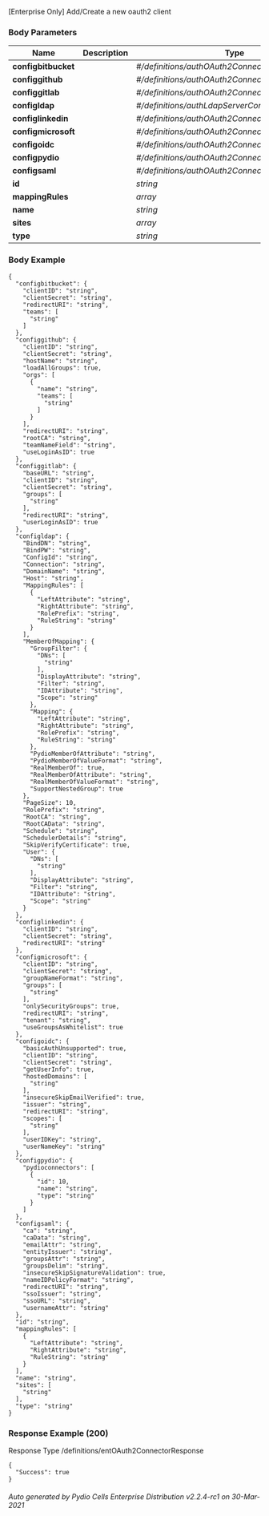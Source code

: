 






 
[Enterprise Only] Add/Create a new oauth2 client  


### Body Parameters

Name | Description | Type | Required
---|---|---|---
**configbitbucket** |  | _#/definitions/authOAuth2ConnectorBitbucketConfig_ |   
**configgithub** |  | _#/definitions/authOAuth2ConnectorGithubConfig_ |   
**configgitlab** |  | _#/definitions/authOAuth2ConnectorGitlabConfig_ |   
**configldap** |  | _#/definitions/authLdapServerConfig_ |   
**configlinkedin** |  | _#/definitions/authOAuth2ConnectorLinkedinConfig_ |   
**configmicrosoft** |  | _#/definitions/authOAuth2ConnectorMicrosoftConfig_ |   
**configoidc** |  | _#/definitions/authOAuth2ConnectorOIDCConfig_ |   
**configpydio** |  | _#/definitions/authOAuth2ConnectorPydioConfig_ |   
**configsaml** |  | _#/definitions/authOAuth2ConnectorSAMLConfig_ |   
**id** |  | _string_ |   
**mappingRules** |  | _array_ |   
**name** |  | _string_ |   
**sites** |  | _array_ |   
**type** |  | _string_ |   


### Body Example
```
{
  "configbitbucket": {
    "clientID": "string",
    "clientSecret": "string",
    "redirectURI": "string",
    "teams": [
      "string"
    ]
  },
  "configgithub": {
    "clientID": "string",
    "clientSecret": "string",
    "hostName": "string",
    "loadAllGroups": true,
    "orgs": [
      {
        "name": "string",
        "teams": [
          "string"
        ]
      }
    ],
    "redirectURI": "string",
    "rootCA": "string",
    "teamNameField": "string",
    "useLoginAsID": true
  },
  "configgitlab": {
    "baseURL": "string",
    "clientID": "string",
    "clientSecret": "string",
    "groups": [
      "string"
    ],
    "redirectURI": "string",
    "userLoginAsID": true
  },
  "configldap": {
    "BindDN": "string",
    "BindPW": "string",
    "ConfigId": "string",
    "Connection": "string",
    "DomainName": "string",
    "Host": "string",
    "MappingRules": [
      {
        "LeftAttribute": "string",
        "RightAttribute": "string",
        "RolePrefix": "string",
        "RuleString": "string"
      }
    ],
    "MemberOfMapping": {
      "GroupFilter": {
        "DNs": [
          "string"
        ],
        "DisplayAttribute": "string",
        "Filter": "string",
        "IDAttribute": "string",
        "Scope": "string"
      },
      "Mapping": {
        "LeftAttribute": "string",
        "RightAttribute": "string",
        "RolePrefix": "string",
        "RuleString": "string"
      },
      "PydioMemberOfAttribute": "string",
      "PydioMemberOfValueFormat": "string",
      "RealMemberOf": true,
      "RealMemberOfAttribute": "string",
      "RealMemberOfValueFormat": "string",
      "SupportNestedGroup": true
    },
    "PageSize": 10,
    "RolePrefix": "string",
    "RootCA": "string",
    "RootCAData": "string",
    "Schedule": "string",
    "SchedulerDetails": "string",
    "SkipVerifyCertificate": true,
    "User": {
      "DNs": [
        "string"
      ],
      "DisplayAttribute": "string",
      "Filter": "string",
      "IDAttribute": "string",
      "Scope": "string"
    }
  },
  "configlinkedin": {
    "clientID": "string",
    "clientSecret": "string",
    "redirectURI": "string"
  },
  "configmicrosoft": {
    "clientID": "string",
    "clientSecret": "string",
    "groupNameFormat": "string",
    "groups": [
      "string"
    ],
    "onlySecurityGroups": true,
    "redirectURI": "string",
    "tenant": "string",
    "useGroupsAsWhitelist": true
  },
  "configoidc": {
    "basicAuthUnsupported": true,
    "clientID": "string",
    "clientSecret": "string",
    "getUserInfo": true,
    "hostedDomains": [
      "string"
    ],
    "insecureSkipEmailVerified": true,
    "issuer": "string",
    "redirectURI": "string",
    "scopes": [
      "string"
    ],
    "userIDKey": "string",
    "userNameKey": "string"
  },
  "configpydio": {
    "pydioconnectors": [
      {
        "id": 10,
        "name": "string",
        "type": "string"
      }
    ]
  },
  "configsaml": {
    "ca": "string",
    "caData": "string",
    "emailAttr": "string",
    "entityIssuer": "string",
    "groupsAttr": "string",
    "groupsDelim": "string",
    "insecureSkipSignatureValidation": true,
    "nameIDPolicyFormat": "string",
    "redirectURI": "string",
    "ssoIssuer": "string",
    "ssoURL": "string",
    "usernameAttr": "string"
  },
  "id": "string",
  "mappingRules": [
    {
      "LeftAttribute": "string",
      "RightAttribute": "string",
      "RuleString": "string"
    }
  ],
  "name": "string",
  "sites": [
    "string"
  ],
  "type": "string"
}
```






### Response Example (200)
Response Type /definitions/entOAuth2ConnectorResponse

```
{
  "Success": true
}
```




###### Auto generated by Pydio Cells Enterprise Distribution v2.2.4-rc1 on 30-Mar-2021
